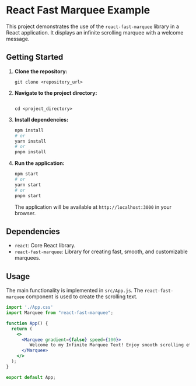 # React Fast Marquee Example

This project demonstrates the use of the `react-fast-marquee` library in a React application. It displays an infinite scrolling marquee with a welcome message.

## Getting Started

1.  **Clone the repository:**

    ```
    git clone <repository_url>
    ```

2.  **Navigate to the project directory:**

    ```
    
    cd <project_directory>
    ```

3.  **Install dependencies:**

    ```bash
    npm install
    # or
    yarn install
    # or
    pnpm install
    ```

4.  **Run the application:**

    ```bash
    npm start
    # or
    yarn start
    # or
    pnpm start
    ```

    The application will be available at `http://localhost:3000` in your browser.

## Dependencies

-   `react`: Core React library.
-   `react-fast-marquee`: Library for creating fast, smooth, and customizable marquees.

## Usage

The main functionality is implemented in `src/App.js`. The `react-fast-marquee` component is used to create the scrolling text.

```jsx
import './App.css'
import Marquee from "react-fast-marquee";

function App() {
  return (
    <>
      <Marquee gradient={false} speed={100}>
         Welcome to my Infinite Marquee Text! Enjoy smooth scrolling effects! 
      </Marquee>
    </>
  );
}

export default App;

